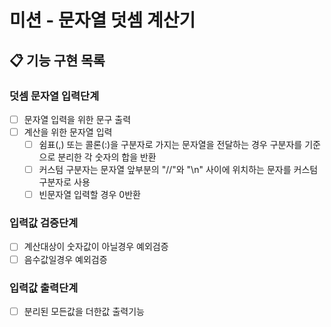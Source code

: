 # 미션 - 문자열 덧셈 계산기

## 📋 기능 구현 목록

### 덧셈 문자열 입력단계

- [ ] 문자열 입력을 위한 문구 출력
- [ ] 계산을 위한 문자열 입력
  - [ ] 쉼표(,) 또는 콜론(:)을 구분자로 가지는 문자열을 전달하는 경우 구분자를 기준으로 분리한 각 숫자의 합을 반환
  - [ ] 커스텀 구분자는 문자열 앞부분의 "//"와 "\n" 사이에 위치하는 문자를 커스텀 구분자로 사용
  - [ ] 빈문자열 입력할 경우 0반환

### 입력값 검증단계

- [ ] 계산대상이 숫자값이 아닐경우 예외검증
- [ ] 음수값일경우 예외검증

### 입력값 출력단계

- [ ] 분리된 모든값을 더한값 출력기능

